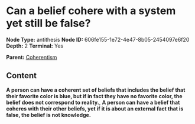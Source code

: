 # Can a belief cohere with a system yet still be false?

**Node Type:** antithesis
**Node ID:** 606fe155-1e72-4e47-8b05-2454097e6f20
**Depth:** 2
**Terminal:** Yes

**Parent:** [Coherentism](coherentism.md)

## Content

**A person can have a coherent set of beliefs that includes the belief that their favorite color is blue, but if in fact they have no favorite color, the belief does not correspond to reality.**, **A person can have a belief that coheres with their other beliefs, yet if it is about an external fact that is false, the belief is not knowledge.**
